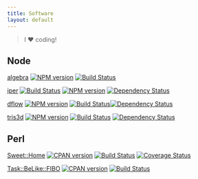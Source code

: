 ```yaml
---
title: Software
layout: default
---
```


> I ❤ coding!

## Node

[algebra](http://www.g14n.info/algebra)
[![NPM version](https://badge.fury.io/js/algebra.png)](http://badge.fury.io/js/algebra) [![Build Status](https://travis-ci.org/fibo/algebra.png?branch=master)](https://travis-ci.org/fibo/algebra?branch=master)

[iper](http://www.g14n.info/iper)
[![Build Status](https://travis-ci.org/fibo/iper.png?branch=master)](https://travis-ci.org/fibo/iper.png?branch=master) [![NPM version](https://badge.fury.io/js/iper.png)](http://badge.fury.io/js/iper) [![Dependency Status](https://gemnasium.com/fibo/iper.png)](https://gemnasium.com/fibo/iper)

[dflow](http://www.g14n.info/dflow)
[![NPM version](https://badge.fury.io/js/dflow.png)](http://badge.fury.io/js/dflow) [![Build Status](https://travis-ci.org/fibo/dflow.png?branch=master)](https://travis-ci.org/fibo/dflow.png?branch=master)[![Dependency Status](https://gemnasium.com/fibo/dflow.png)](https://gemnasium.com/fibo/dflow)

[tris3d](http://www.g14n.info/tris3d)
[![NPM version](https://badge.fury.io/js/tris3d.png)](http://badge.fury.io/js/tris3d) [![Build Status](https://travis-ci.org/fibo/tris3d.png?branch=master)](https://travis-ci.org/fibo/tris3d.png?branch=master) [![Dependency Status](https://gemnasium.com/fibo/tris3d.png)](https://gemnasium.com//tris3d)

## Perl

[Sweet::Home](https://metacpan.org/pod/Sweet::Home)
[![CPAN version](https://badge.fury.io/pl/Sweet-Home.svg)](http://badge.fury.io/pl/Sweet-Home) [![Build Status](https://travis-ci.org/fibo/Sweet-Home-pm.png?branch=master)](https://travis-ci.org/fibo/Sweet-Home-pm) [![Coverage Status](https://coveralls.io/repos/fibo/Sweet-Home-pm/badge.png?branch=master)](https://coveralls.io/r/fibo/Sweet-Home-pm?branch=master)


[Task::BeLike::FIBO](https://metacpan.org/pod/Task::BeLike::FIBO)
[![CPAN version](https://badge.fury.io/pl/Task-BeLike-FIBO-pm.svg)](https://metacpan.org/pod/Task::BeLike::FIBO) [![Build Status](https://travis-ci.org/fibo/Task-BeLike-FIBO-pm.svg?branch=master)](https://travis-ci.org/fibo/Task-BeLike-FIBO-pm)

